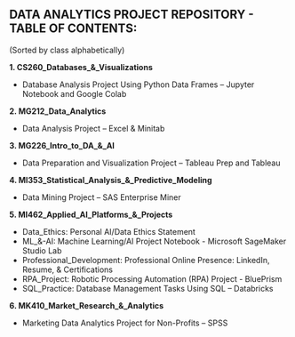 ## DATA ANALYTICS PROJECT REPOSITORY - TABLE OF CONTENTS:
(Sorted by class alphabetically)

**1. CS260_Databases_&_Visualizations**
  -  Database Analysis Project Using Python Data Frames – Jupyter Notebook and Google Colab


**2. MG212_Data_Analytics**
  - Data Analysis Project – Excel & Minitab


**3. MG226_Intro_to_DA_&_AI**
  - Data Preparation and Visualization Project – Tableau Prep and Tableau



**4. MI353_Statistical_Analysis_&_Predictive_Modeling**
  - Data Mining Project – SAS Enterprise Miner


**5. MI462_Applied_AI_Platforms_&_Projects**
  - Data_Ethics: Personal AI/Data Ethics Statement
  - ML_&-AI: Machine Learning/AI Project Notebook - Microsoft SageMaker Studio Lab
  - Professional_Development: Professional Online Presence: LinkedIn, Resume, & Certifications
  - RPA_Project: Robotic Processing Automation (RPA) Project - BluePrism
  - SQL_Practice: Database Management Tasks Using SQL – Databricks

**6. MK410_Market_Research_&_Analytics**
  - Marketing Data Analytics Project for Non-Profits – SPSS
